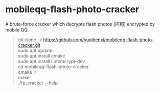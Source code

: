 # mobileqq-flash-photo-cracker
A brute-force cracker which decrypts flash photos (闪照) encrypted by mobile QQ.

>git clone -v https://github.com/yuxibenxi/mobileqq-flash-photo-cracker.git  
>sudo apt update  
>sudo apt install cmake  
>sudo apt install libtomcrypt-dev  
>cd mobileqq-flash-photo-cracker  
>cmake ./  
>make  
>./fp_cracker --help
